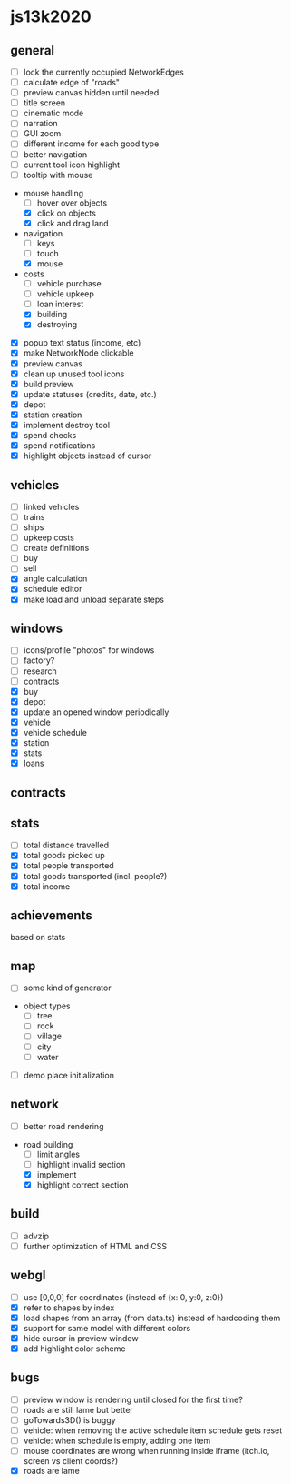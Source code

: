 # js13k2020

## general
- [ ] lock the currently occupied NetworkEdges
- [ ] calculate edge of "roads"
- [ ] preview canvas hidden until needed
- [ ] title screen
- [ ] cinematic mode
- [ ] narration
- [ ] GUI zoom
- [ ] different income for each good type
- [ ] better navigation
- [ ] current tool icon highlight
- [ ] tooltip with mouse
- mouse handling
  - [ ] hover over objects
  - [x] click on objects
  - [x] click and drag land
- navigation
  - [ ] keys
  - [ ] touch
  - [x] mouse
- costs
  - [ ] vehicle purchase
  - [ ] vehicle upkeep
  - [ ] loan interest
  - [x] building
  - [x] destroying
- [x] popup text status (income, etc)
- [x] make NetworkNode clickable
- [x] preview canvas
- [x] clean up unused tool icons
- [x] build preview
- [x] update statuses (credits, date, etc.)
- [x] depot
- [x] station creation
- [x] implement destroy tool
- [x] spend checks
- [x] spend notifications
- [x] highlight objects instead of cursor

## vehicles
- [ ] linked vehicles
- [ ] trains
- [ ] ships
- [ ] upkeep costs
- [ ] create definitions
- [ ] buy
- [ ] sell
- [x] angle calculation
- [x] schedule editor
- [x] make load and unload separate steps

## windows
- [ ] icons/profile "photos" for windows
- [ ] factory?
- [ ] research
- [ ] contracts
- [x] buy
- [x] depot
- [x] update an opened window periodically
- [x] vehicle
- [x] vehicle schedule
- [x] station
- [x] stats
- [x] loans

## contracts

## stats
- [ ] total distance travelled
- [x] total goods picked up
- [x] total people transported
- [x] total goods transported (incl. people?)
- [x] total income

## achievements
based on stats

## map
- [ ] some kind of generator
- object types
  - [ ] tree
  - [ ] rock
  - [ ] village
  - [ ] city
  - [ ] water
- [ ] demo place initialization

## network
- [ ] better road rendering
- road building
  - [ ] limit angles
  - [ ] highlight invalid section
  - [x] implement
  - [x] highlight correct section

## build
- [ ] advzip
- [ ] further optimization of HTML and CSS

## webgl
- [ ] use [0,0,0] for coordinates (instead of {x: 0, y:0, z:0})
- [x] refer to shapes by index
- [x] load shapes from an array (from data.ts) instead of hardcoding them
- [x] support for same model with different colors
- [x] hide cursor in preview window
- [x] add highlight color scheme

## bugs
- [ ] preview window is rendering until closed for the first time?
- [ ] roads are still lame but better
- [ ] goTowards3D() is buggy
- [ ] vehicle: when removing the active schedule item schedule gets reset
- [ ] vehicle: when schedule is empty, adding one item
- [ ] mouse coordinates are wrong when running inside iframe (itch.io, screen vs client coords?)
- [x] roads are lame
